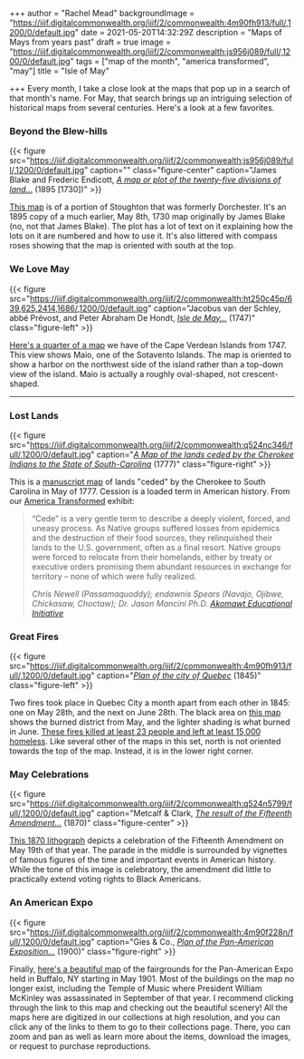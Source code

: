 +++
author = "Rachel Mead"
backgroundImage = "https://iiif.digitalcommonwealth.org/iiif/2/commonwealth:4m90fh913/full/,1200/0/default.jpg"
date = 2021-05-20T14:32:29Z
description = "Maps of Mays from years past"
draft = true
image = "https://iiif.digitalcommonwealth.org/iiif/2/commonwealth:js956j089/full/,1200/0/default.jpg"
tags = ["map of the month", "america transformed", "may"]
title = "Isle of May"

+++
Every month, I take a close look at the maps that pop up in a search of that month's name. For May, that search brings up an intriguing selection of historical maps from several centuries. Here's a look at a few favorites.

### Beyond the Blew-hills

{{< figure src="https://iiif.digitalcommonwealth.org/iiif/2/commonwealth:js956j089/full/,1200/0/default.jpg" caption="" class="figure-center" caption="James Blake and Frederic Endicott, [_A map or plot of the twenty-five divisions of land..._](https://collections.leventhalmap.org/search/commonwealth:js956j071) (1895 \[1730\])" >}}

[This map](https://collections.leventhalmap.org/search/commonwealth:js956j071) is of a portion of Stoughton that was formerly Dorchester. It's an 1895 copy of a much earlier, May 8th, 1730 map originally by James Blake (no, not that James Blake). The plot has a lot of text on it explaining how the lots on it are numbered and how to use it. It's also littered with compass roses showing that the map is oriented with south at the top.

### We Love May

{{< figure src="https://iiif.digitalcommonwealth.org/iiif/2/commonwealth:ht250c45p/639,625,2414,1686/,1200/0/default.jpg" caption="Jacobus van der Schley, abbé Prévost, and Peter Abraham De Hondt, [_Isle de May..._](https://collections.leventhalmap.org/search/commonwealth:ht250c44d) (1747)" class="figure-left" >}}

[Here's a quarter of a map](https://collections.leventhalmap.org/search/commonwealth:ht250c44d) we have of the Cape Verdean Islands from 1747. This view shows Maio, one of the Sotavento Islands. The map is oriented to show a harbor on the northwest side of the island rather than a top-down view of the island. Maio is actually a roughly oval-shaped, not crescent-shaped.

***

### Lost Lands

{{< figure src="https://iiif.digitalcommonwealth.org/iiif/2/commonwealth:q524nc346/full/,1200/0/default.jpg" caption="[_A Map of the lands ceded by the Cherokee Indians to the State of South-Carolina_](https://collections.leventhalmap.org/search/commonwealth:q524nc33x) (1777)" class="figure-right" >}}

This is a [manuscript map](https://collections.leventhalmap.org/search/commonwealth:q524nc33x) of lands "ceded" by the Cherokee to South Carolina in May of 1777. Cession is a loaded term in American history. From our [America Transformed](https://collections.leventhalmap.org/exhibits/25) exhibit:

> “Cede” is a very gentle term to describe a deeply violent, forced, and uneasy process. As Native groups suffered losses from epidemics and the destruction of their food sources, they relinquished their lands to the U.S. government, often as a final resort. Native groups were forced to relocate from their homelands, either by treaty or executive orders promising them abundant resources in exchange for territory – none of which were fully realized.
>
> _Chris Newell (Passamaquoddy); endawnis Spears (Navajo, Ojibwe, Chickasaw, Choctaw); Dr. Jason Mancini Ph.D._ [_Akomawt Educational Initiative_](https://www.akomawt.org/)

### Great Fires

{{< figure src="https://iiif.digitalcommonwealth.org/iiif/2/commonwealth:4m90fh913/full/,1200/0/default.jpg" caption="[_Plan of the city of Quebec_](https://collections.leventhalmap.org/search/commonwealth:4m90fh90t) (1845)" class="figure-left" >}}

Two fires took place in Quebec City a month apart from each other in 1845: one on May 28th, and the next on June 28th. The black area on [this map](https://collections.leventhalmap.org/search/commonwealth:4m90fh90t) shows the burned district from May, and the lighter shading is what burned in June. [These fires killed at least 23 people and left at least 15,000 homeless](https://www.thecanadianencyclopedia.ca/en/article/fire-disasters). Like several other of the maps in this set, north is not oriented towards the top of the map. Instead, it is in the lower right corner.

### May Celebrations

{{< figure src="https://iiif.digitalcommonwealth.org/iiif/2/commonwealth:q524n5799/full/,1200/0/default.jpg" caption="Metcalf & Clark, [_The result of the Fifteenth Amendment..._](https://collections.leventhalmap.org/search/commonwealth:q524n5781) (1870)" class="figure-center" >}}

[This 1870 lithograph](https://collections.leventhalmap.org/search/commonwealth:q524n5781) depicts a celebration of the Fifteenth Amendment on May 19th of that year. The parade in the middle is surrounded by vignettes of famous figures of the time and important events in American history. While the tone of this image is celebratory, the amendment did little to practically extend voting rights to Black Americans.

### An American Expo

{{< figure src="https://iiif.digitalcommonwealth.org/iiif/2/commonwealth:4m90f228n/full/,1200/0/default.jpg" caption="Gies & Co., [_Plan of the Pan-American Exposition..._](https://collections.leventhalmap.org/search/commonwealth:4m90f227c) (1900)" class="figure-right" >}}

Finally, [here's a beautiful map](https://collections.leventhalmap.org/search/commonwealth:4m90f227c) of the fairgrounds for the Pan-American Expo held in Buffalo, NY starting in May 1901. Most of the buildings on the map no longer exist, including the Temple of Music where President William McKinley was assassinated in September of that year. I recommend clicking through the link to this map and checking out the beautiful scenery! All the maps here are digitized in our collections at high resolution, and you can click any of the links to them to go to their collections page. There, you can zoom and pan as well as learn more about the items, download the images, or request to purchase reproductions.